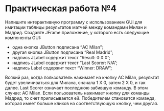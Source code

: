 <h1>Практическая работа №4</h1>
<p>Напишите интерактивную программу с использованием GUI для имитации таблицы результатов матчей между командами Милан и Мадрид. Создайте JFrame приложение, у которого есть следующие компоненты GUI:</p>
<ul>
<li>одна кнопка JButton подписана “AC Milan”;</li>
<li>другая кнопка JButton подписана “Real Madrid”;</li>
<li>надпись JLabel содержит текст “Result: 0 X 0”;</li>
<li>надпись JLabel содержит текст “Last Scorer: N/A”;</li>
<li>надпись Label содержит текст “Winner: DRAW”;</li></ul>
<p>Всякий раз, когда пользователь нажимает на кнопку AC Milan, результат
будет увеличиваться для Милана, сначала 1 X 0, затем 2 X 0, и так далее. Last Scorer
означает последнюю забившую команду. В этом случае: AC Milan. Если
пользователь нажимает кнопку для команды Мадрид, то счет приписывается ей.
Победителем становится команда, которая имеет больше кликов на
соответствующую кнопку, чем другая.</p>